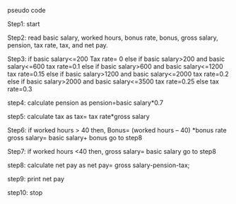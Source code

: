 pseudo code

Step1: start

Step2: read basic salary, worked hours, bonus rate, bonus, gross salary, pension, tax rate, tax, and net pay.

Step3: if basic salary<=200
Tax rate= 0
else if basic salary>200 and basic salary<=600
tax rate=0.1
else if basic salary>600 and basic salary<=1200
tax rate=0.15
else if basic salary>1200 and basic salary<=2000
tax rate=0.2
else if basic salary>2000 and basic salary<=3500
tax rate=0.25
else
tax rate=0.3

step4: calculate pension as
pension=basic salary*0.7

step5: calculate tax as
tax= tax rate*gross salary

Step6: if worked hours > 40 then,
Bonus= (worked hours – 40) *bonus rate
gross salary= basic salary+ bonus
go to step8

Step7: if worked hours <40 then,
gross salary= basic salary
go to step8

step8: calculate net pay as
net pay= gross salary-pension-tax;

step9: print net pay

step10: stop
